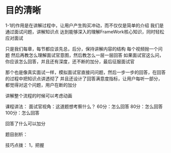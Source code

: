 # 目的清晰

1-1的作用是在讲解过程中，让用户产生购买冲动，而不仅仅是简单的介绍
我们是通过面试问题，讲解知识点
达到能够深入的理解FrameWork核心知识，同时轻松应对面试

只是我们每章，每节都应该先总，后分，保持讲解内容的结构
每个视频抛一个问题
然后再教怎么理解面试官意图，然后教怎么一层一层回答
如果面试官这么问，你应该怎么回答，并且还有深度，还不断的加分，最后征服面试官

那个也是像真实面试一样，模拟面试官直接问问题，然后一步一步的回答，在回答的过程中把知识点讲透彻了
并且还设计了回答满意度指标，让用户每听一部分，都觉得对这个问题，用户在断的加分


讲解整个流程的时候可以考虑动画


课程讲法：
面试官视角：这道题想考察什么？
60分：怎么回答
80分：怎么回答
100分：怎么回答

回答了什么可以加分

题目剖析：


技巧点拨：
1，把握